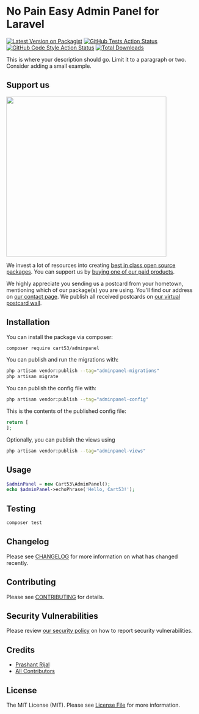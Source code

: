 # No Pain Easy Admin Panel for Laravel

[![Latest Version on Packagist](https://img.shields.io/packagist/v/cart53/adminpanel.svg?style=flat-square)](https://packagist.org/packages/cart53/adminpanel)
[![GitHub Tests Action Status](https://img.shields.io/github/workflow/status/cart53/adminpanel/run-tests?label=tests)](https://github.com/cart53/adminpanel/actions?query=workflow%3Arun-tests+branch%3Amain)
[![GitHub Code Style Action Status](https://img.shields.io/github/workflow/status/cart53/adminpanel/Fix%20PHP%20code%20style%20issues?label=code%20style)](https://github.com/cart53/adminpanel/actions?query=workflow%3A"Fix+PHP+code+style+issues"+branch%3Amain)
[![Total Downloads](https://img.shields.io/packagist/dt/cart53/adminpanel.svg?style=flat-square)](https://packagist.org/packages/cart53/adminpanel)

This is where your description should go. Limit it to a paragraph or two. Consider adding a small example.

## Support us

[<img src="https://github-ads.s3.eu-central-1.amazonaws.com/adminpanel.jpg?t=1" width="419px" />](https://spatie.be/github-ad-click/adminpanel)

We invest a lot of resources into creating [best in class open source packages](https://spatie.be/open-source). You can support us by [buying one of our paid products](https://spatie.be/open-source/support-us).

We highly appreciate you sending us a postcard from your hometown, mentioning which of our package(s) you are using. You'll find our address on [our contact page](https://spatie.be/about-us). We publish all received postcards on [our virtual postcard wall](https://spatie.be/open-source/postcards).

## Installation

You can install the package via composer:

```bash
composer require cart53/adminpanel
```

You can publish and run the migrations with:

```bash
php artisan vendor:publish --tag="adminpanel-migrations"
php artisan migrate
```

You can publish the config file with:

```bash
php artisan vendor:publish --tag="adminpanel-config"
```

This is the contents of the published config file:

```php
return [
];
```

Optionally, you can publish the views using

```bash
php artisan vendor:publish --tag="adminpanel-views"
```

## Usage

```php
$adminPanel = new Cart53\AdminPanel();
echo $adminPanel->echoPhrase('Hello, Cart53!');
```

## Testing

```bash
composer test
```

## Changelog

Please see [CHANGELOG](CHANGELOG.md) for more information on what has changed recently.

## Contributing

Please see [CONTRIBUTING](CONTRIBUTING.md) for details.

## Security Vulnerabilities

Please review [our security policy](../../security/policy) on how to report security vulnerabilities.

## Credits

- [Prashant Rijal](https://github.com/cart53)
- [All Contributors](../../contributors)

## License

The MIT License (MIT). Please see [License File](LICENSE.md) for more information.
